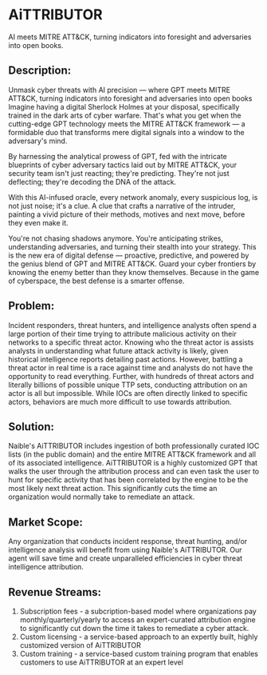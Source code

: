 # AiTTRIBUTOR
AI meets MITRE ATT&amp;CK, turning indicators into foresight and adversaries into open books.

## Description:
Unmask cyber threats with AI precision — where GPT meets MITRE ATT&CK, turning indicators into foresight and adversaries into open books
Imagine having a digital Sherlock Holmes at your disposal, specifically trained in the dark arts of cyber warfare. That's what you get when the cutting-edge GPT technology meets the MITRE ATT&CK framework — a formidable duo that transforms mere digital signals into a window to the adversary's mind.

By harnessing the analytical prowess of GPT, fed with the intricate blueprints of cyber adversary tactics laid out by MITRE ATT&CK, your security team isn't just reacting; they're predicting. They're not just deflecting; they're decoding the DNA of the attack.

With this AI-infused oracle, every network anomaly, every suspicious log, is not just noise; it's a clue. A clue that crafts a narrative of the intruder, painting a vivid picture of their methods, motives and next move, before they even make it.

You're not chasing shadows anymore. You're anticipating strikes, understanding adversaries, and turning their stealth into your strategy. This is the new era of digital defense — proactive, predictive, and powered by the genius blend of GPT and MITRE ATT&CK. Guard your cyber frontiers by knowing the enemy better than they know themselves. Because in the game of cyberspace, the best defense is a smarter offense.

## Problem:
Incident responders, threat hunters, and intelligence analysts often spend a large portion of their time trying to attribute malicious activity on their networks to a specific threat actor. Knowing who the threat actor is assists analysts in understanding what future attack activity is likely, given historical intelligence reports detailing past actions. However, battling a threat actor in real time is a race against time and analysts do not have the opportunity to read everything. Further, with hundreds of threat actors and literally billions of possible unique TTP sets, conducting attribution on an actor is all but impossible. While IOCs are often directly linked to specific actors, behaviors are much more difficult to use towards attribution. 

## Solution:
Naible's AiTTRIBUTOR includes ingestion of both professionally curated IOC lists (in the public domain) and the entire MITRE ATT&CK framework and all of its associated intelligence.  AiTTRIBUTOR is a highly customized GPT that walks the user through the attribution process and can even task the user to hunt for specific activity that has been correlated by the engine to be the most likely next threat action. This significantly cuts the time an organization would normally take to remediate an attack.

## Market Scope:
Any organization that conducts incident response, threat hunting, and/or intelligence analysis will benefit from using Naible's AiTTRIBUTOR. Our agent will save time and create unparalleled efficiencies in cyber threat intelligence attribution.

## Revenue Streams:
1. Subscription fees - a subcription-based model where organizations pay monthly/quarterly/yearly to access an expert-curated attribution engine to significantly cut down the time it takes to remediate a cyber attack.
2. Custom licensing - a service-based approach to an expertly built, highly customized version of AiTTRIBUTOR
3. Custom training - a service-based custom training program that enables customers to use AiTTRIBUTOR at an expert level
